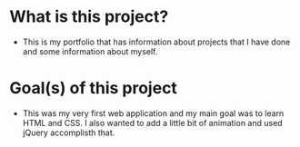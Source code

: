 # What is this project?
- This is my portfolio that has information about projects that I have done and some information about myself.

# Goal(s) of this project
- This was my very first web application and my main goal was to learn HTML and CSS. I also wanted to add a little bit of animation and used jQuery accomplisth that.

